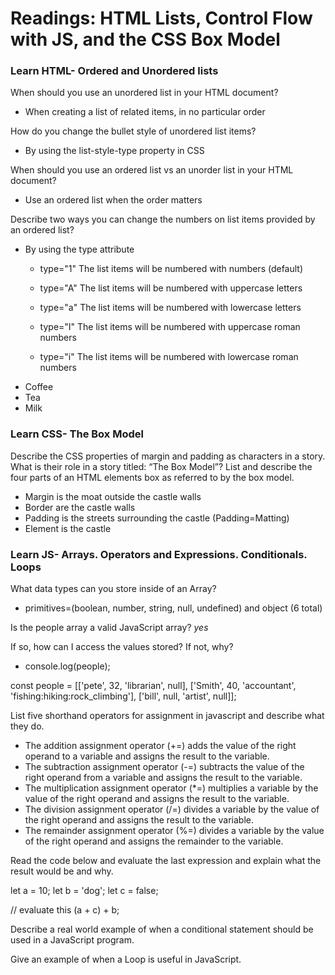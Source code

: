 # Readings: HTML Lists, Control Flow with JS, and the CSS Box Model

### Learn HTML- Ordered and Unordered lists

When should you use an unordered list in your HTML document?

* When creating a list of related items, in no particular order

How do you change the bullet style of unordered list items?

* By using the list-style-type property in CSS

When should you use an ordered list vs an unorder list in your HTML document?

* Use an ordered list when the order matters

Describe two ways you can change the numbers on list items provided by an ordered list?

* By using the type attribute

  * type="1" The list items will be numbered with numbers (default)
  * type="A" The list items will be numbered with uppercase letters
  * type="a" The list items will be numbered with lowercase letters
  * type="I" The list items will be numbered with uppercase roman numbers
  * type="i" The list items will be numbered with lowercase roman numbers

    <ol type="1">
  <li>Coffee</li>
  <li>Tea</li>
  <li>Milk</li>

</ol>

### Learn CSS- The Box Model

Describe the CSS properties of margin and padding as characters in a story. What is their role in a story titled: “The Box Model”?
List and describe the four parts of an HTML elements box as referred to by the box model.

* Margin is the moat outside the castle walls
* Border are the castle walls
* Padding is the streets surrounding the castle (Padding=Matting)
* Element is the castle

### Learn JS- Arrays. Operators and Expressions. Conditionals. Loops

What data types can you store inside of an Array?

* primitives=(boolean, number, string, null, undefined) and object (6 total)

Is the people array a valid JavaScript array? *yes*

If so, how can I access the values stored? If not, why?

* console.log(people);

 const people = [['pete', 32, 'librarian', null], ['Smith', 40, 'accountant', 'fishing:hiking:rock_climbing'], ['bill', null, 'artist', null]];

List five shorthand operators for assignment in javascript and describe what they do.

* The addition assignment operator (+=) adds the value of the right operand to a variable and assigns the result to the variable. 
* The subtraction assignment operator (-=) subtracts the value of the right operand from a variable and assigns the result to the variable.
* The multiplication assignment operator (*=) multiplies a variable by the value of the right operand and assigns the result to the variable.
* The division assignment operator (/=) divides a variable by the value of the right operand and assigns the result to the variable.
* The remainder assignment operator (%=) divides a variable by the value of the right operand and assigns the remainder to the variable.


Read the code below and evaluate the last expression and explain what the result would be and why.

 let a = 10;
 let b = 'dog';
 let c = false;

 // evaluate this
 (a + c) + b;

Describe a real world example of when a conditional statement should be used in a JavaScript program.


Give an example of when a Loop is useful in JavaScript.
